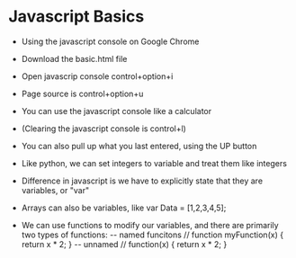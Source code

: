# Javascript Basics #

- Using the javascript console on Google Chrome
- Download the basic.html file
- Open javascrip console control+option+i
- Page source is control+option+u

- You can use the javascript console like a calculator 
- (Clearing the javascript console is control+l)
- You can also pull up what you last entered, using the UP button

- Like python, we can set integers to variable and treat them like integers
- Difference in javascript is we have to explicitly state that they are variables, or "var"

- Arrays can also be variables, like var Data = [1,2,3,4,5];

- We can use functions to modify our variables, and there are primarily two types of functions:
-- named funcitons // function myFunction(x) { return x * 2; } 
-- unnamed //  function(x) { return x * 2; } 
